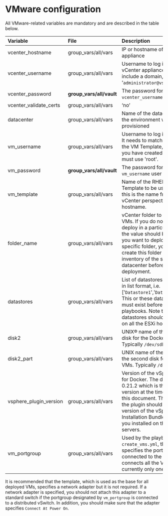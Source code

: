 # VMware configuration

All VMware-related variables are mandatory and are described in the table below.

|Variable|File|Description|
|:-------|:---|:----------|
|vcenter_hostname|group_vars/all/vars|IP or hostname of the vCenter appliance|
|vcenter_username|group_vars/all/vars|Username to log in to the vCenter appliance. It might include a domain, for example, '`administrator@vsphere.local`'.|
|vcenter_password|**group_vars/all/vault**|The password for the `vcenter_username` user above.|
|vcenter_validate_certs|group_vars/all/vars|‘no’|
|datacenter|group_vars/all/vars|Name of the datacenter where the environment will be provisioned|
|vm_username|group_vars/all/vars|Username to log into the VMs. It needs to match the one from the VM Template, so unless you have created a user, you must use 'root'.|
|vm_password|**group_vars/all/vault**|The password for the `vm_username` user above.|
|vm_template|group_vars/all/vars|Name of the RHEL VM Template to be use. Note that this is the name from a vCenter perspective, not the hostname.|
|folder_name|group_vars/all/vars|vCenter folder to deploy the VMs. If you do not wish to deploy in a particular folder, the value should be `/`. Note: If you want to deploy in a specific folder, you need to create this folder in the inventory of the selected datacenter before starting the deployment.|
|datastores|group_vars/all/vars|List of datastores to be used, in list format, i.e. ['`Datastore1`','`Datastore2`'...]. This or these datastore(s) must exist before you run the playbooks. Note that all the datastores should be mounted on all the ESXi hosts.|
|disk2|group_vars/all/vars|UNIX® name of the second disk for the Docker VMs. Typically `/dev/sdb`|
|disk2_part|group_vars/all/vars|UNIX name of the partition of the second disk for the Docker VMs. Typically `/dev/sdb1`|
|vsphere_plugin_version|group_vars/all/vars|Version of the vSphere plugin for Docker. The default is 0.21.2 which is the latest version at the time of writing this document. The version of the plugin should match the version of the vSphere Installation Bundle (VIB) that you installed on the ESXi servers.|
|vm_portgroup|group_vars/all/vars|Used by the playbook `create_vms.yml`, this variable specifies the portgroup connected to the network that connects all the VMs. There is currently only one network.|

 It is recommended that the template, which is used as the base for all deployed VMs, specifies a network adapter but it is not required. If a network adapter is specified, you should not attach this adapter to a standard switch if the portgroup designated by `vm_portgroup` is connected to a distributed vSwitch. In addition, you should make sure that the adapter specifies `Connect At Power On`.
